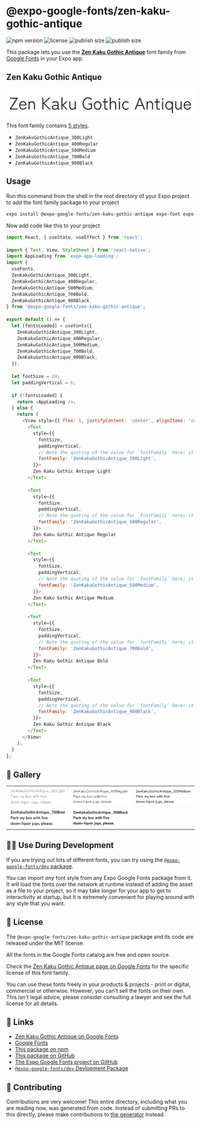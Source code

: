 # @expo-google-fonts/zen-kaku-gothic-antique

![npm version](https://flat.badgen.net/npm/v/@expo-google-fonts/zen-kaku-gothic-antique)
![license](https://flat.badgen.net/github/license/expo/google-fonts)
![publish size](https://flat.badgen.net/packagephobia/install/@expo-google-fonts/zen-kaku-gothic-antique)
![publish size](https://flat.badgen.net/packagephobia/publish/@expo-google-fonts/zen-kaku-gothic-antique)

This package lets you use the [**Zen Kaku Gothic Antique**](https://fonts.google.com/specimen/Zen+Kaku+Gothic+Antique) font family from [Google Fonts](https://fonts.google.com/) in your Expo app.

## Zen Kaku Gothic Antique

![Zen Kaku Gothic Antique](./font-family.png)

This font family contains [5 styles](#-gallery).

- `ZenKakuGothicAntique_300Light`
- `ZenKakuGothicAntique_400Regular`
- `ZenKakuGothicAntique_500Medium`
- `ZenKakuGothicAntique_700Bold`
- `ZenKakuGothicAntique_900Black`

## Usage

Run this command from the shell in the root directory of your Expo project to add the font family package to your project
```sh
expo install @expo-google-fonts/zen-kaku-gothic-antique expo-font expo-app-loading
```

Now add code like this to your project
```js
import React, { useState, useEffect } from 'react';

import { Text, View, StyleSheet } from 'react-native';
import AppLoading from 'expo-app-loading';
import {
  useFonts,
  ZenKakuGothicAntique_300Light,
  ZenKakuGothicAntique_400Regular,
  ZenKakuGothicAntique_500Medium,
  ZenKakuGothicAntique_700Bold,
  ZenKakuGothicAntique_900Black,
} from '@expo-google-fonts/zen-kaku-gothic-antique';

export default () => {
  let [fontsLoaded] = useFonts({
    ZenKakuGothicAntique_300Light,
    ZenKakuGothicAntique_400Regular,
    ZenKakuGothicAntique_500Medium,
    ZenKakuGothicAntique_700Bold,
    ZenKakuGothicAntique_900Black,
  });

  let fontSize = 24;
  let paddingVertical = 6;

  if (!fontsLoaded) {
    return <AppLoading />;
  } else {
    return (
      <View style={{ flex: 1, justifyContent: 'center', alignItems: 'center' }}>
        <Text
          style={{
            fontSize,
            paddingVertical,
            // Note the quoting of the value for `fontFamily` here; it expects a string!
            fontFamily: 'ZenKakuGothicAntique_300Light',
          }}>
          Zen Kaku Gothic Antique Light
        </Text>

        <Text
          style={{
            fontSize,
            paddingVertical,
            // Note the quoting of the value for `fontFamily` here; it expects a string!
            fontFamily: 'ZenKakuGothicAntique_400Regular',
          }}>
          Zen Kaku Gothic Antique Regular
        </Text>

        <Text
          style={{
            fontSize,
            paddingVertical,
            // Note the quoting of the value for `fontFamily` here; it expects a string!
            fontFamily: 'ZenKakuGothicAntique_500Medium',
          }}>
          Zen Kaku Gothic Antique Medium
        </Text>

        <Text
          style={{
            fontSize,
            paddingVertical,
            // Note the quoting of the value for `fontFamily` here; it expects a string!
            fontFamily: 'ZenKakuGothicAntique_700Bold',
          }}>
          Zen Kaku Gothic Antique Bold
        </Text>

        <Text
          style={{
            fontSize,
            paddingVertical,
            // Note the quoting of the value for `fontFamily` here; it expects a string!
            fontFamily: 'ZenKakuGothicAntique_900Black',
          }}>
          Zen Kaku Gothic Antique Black
        </Text>
      </View>
    );
  }
};

```

## 🔡 Gallery


||||
|-|-|-|
|![ZenKakuGothicAntique_300Light](./ZenKakuGothicAntique_300Light.ttf.png)|![ZenKakuGothicAntique_400Regular](./ZenKakuGothicAntique_400Regular.ttf.png)|![ZenKakuGothicAntique_500Medium](./ZenKakuGothicAntique_500Medium.ttf.png)||
|![ZenKakuGothicAntique_700Bold](./ZenKakuGothicAntique_700Bold.ttf.png)|![ZenKakuGothicAntique_900Black](./ZenKakuGothicAntique_900Black.ttf.png)|||


## 👩‍💻 Use During Development

If you are trying out lots of different fonts, you can try using the [`@expo-google-fonts/dev` package](https://github.com/expo/google-fonts/tree/master/font-packages/dev#readme).

You can import *any* font style from any Expo Google Fonts package from it. It will load the fonts
over the network at runtime instead of adding the asset as a file to your project, so it may take longer
for your app to get to interactivity at startup, but it is extremely convenient
for playing around with any style that you want.

## 📖 License

The `@expo-google-fonts/zen-kaku-gothic-antique` package and its code are released under the MIT license.

All the fonts in the Google Fonts catalog are free and open source.

Check the [Zen Kaku Gothic Antique page on Google Fonts](https://fonts.google.com/specimen/Zen+Kaku+Gothic+Antique) for the specific license of this font family.

You can use these fonts freely in your products & projects - print or digital, commercial or otherwise. However, you can't sell the fonts on their own. This isn't legal advice, please consider consulting a lawyer and see the full license for all details.

## 🔗 Links

- [Zen Kaku Gothic Antique on Google Fonts](https://fonts.google.com/specimen/Zen+Kaku+Gothic+Antique)
- [Google Fonts](https://fonts.google.com/)
- [This package on npm](https://www.npmjs.com/package/@expo-google-fonts/zen-kaku-gothic-antique)
- [This package on GitHub](https://github.com/expo/google-fonts/tree/master/font-packages/zen-kaku-gothic-antique)
- [The Expo Google Fonts project on GitHub](https://github.com/expo/google-fonts)
- [`@expo-google-fonts/dev` Devlopment Package](https://github.com/expo/google-fonts/tree/master/font-packages/dev)

## 🤝 Contributing

Contributions are very welcome! This entire directory, including what you are reading now, was generated from code. Instead of submitting PRs to this directly, please make contributions to [the generator](https://github.com/expo/google-fonts/tree/master/packages/generator) instead.
